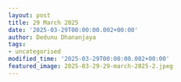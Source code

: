 ```yaml
---
layout: post
title: 29 March 2025
date: '2025-03-29T00:00:00.002+00:00'
author: Dedunu Dhananjaya
tags:
- uncategorised
modified_time: '2025-03-29T00:00:00.002+00:00'
featured_image: 2025-03-29-29-march-2025-2.jpeg
---
```

